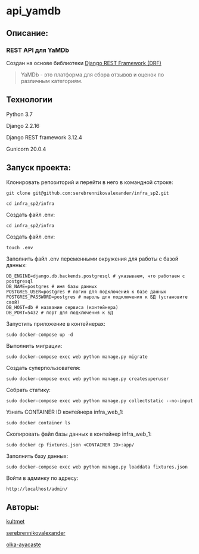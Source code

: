 # api_yamdb

## Описание:
### REST API для YaMDb
Создан на основе библиотеки [Django REST Framework (DRF)](https://github.com/ilyachch/django-rest-framework-rusdoc)


>YaMDb - это платформа для сбора отзывов и оценок по различным категориям.

## Технологии
Python 3.7

Django 2.2.16

Django REST framework 3.12.4

Gunicorn 20.0.4


## Запуск проекта:

Клонировать репозиторий и перейти в него в командной строке:

```
git clone git@github.com:serebrennikovalexander/infra_sp2.git
```

```
cd infra_sp2/infra
```

Создать файл .env:
```
cd infra_sp2/infra
```
Создать файл .env:
```
touch .env
```

Заполнить файл .env переменными окружения для работы с базой данных:
```
DB_ENGINE=django.db.backends.postgresql # указываем, что работаем с postgresql
DB_NAME=postgres # имя базы данных
POSTGRES_USER=postgres # логин для подключения к базе данных
POSTGRES_PASSWORD=postgres # пароль для подключения к БД (установите свой)
DB_HOST=db # название сервиса (контейнера)
DB_PORT=5432 # порт для подключения к БД
```
Запустить приложение в контейнерах:
```
sudo docker-compose up -d
```
Выполнить миграции:
```
sudo docker-compose exec web python manage.py migrate
```
Cоздать суперпользователя:
```
sudo docker-compose exec web python manage.py createsuperuser
```
Cобрать статику:
```
sudo docker-compose exec web python manage.py collectstatic --no-input
```
Узнать CONTAINER ID контейнера infra_web_1:
```
sudo docker container ls
```
Скопировать файл базы данных в контейнер infra_web_1:
```
sudo docker cp fixtures.json <CONTAINER ID>:app/
```
Заполнить базу данных:
```
sudo docker-compose exec web python manage.py loaddata fixtures.json
```
Войти в админку по адресу:
```
http://localhost/admin/
```

## Авторы:
[kultmet](https://github.com/kultmet)

[serebrennikovalexander](https://github.com/serebrennikovalexander)

[olka-ayacaste](https://github.com/olka-ayacaste)

